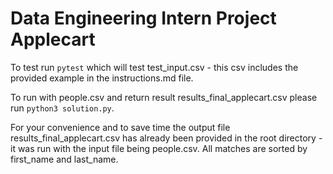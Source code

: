 # Data Engineering Intern Project Applecart

To test run `pytest` which will test test_input.csv - this csv includes the provided example in the instructions.md file.

To run with people.csv and return result results_final_applecart.csv please run `python3 solution.py`.

For your convenience and to save time the output file results_final_applecart.csv has already been provided in the root directory - it was run with the input file being people.csv.
All matches are sorted by first_name and last_name.
